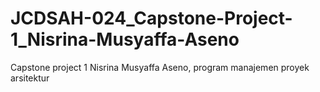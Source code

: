 # JCDSAH-024_Capstone-Project-1_Nisrina-Musyaffa-Aseno
Capstone project 1 Nisrina Musyaffa Aseno, program manajemen proyek arsitektur
